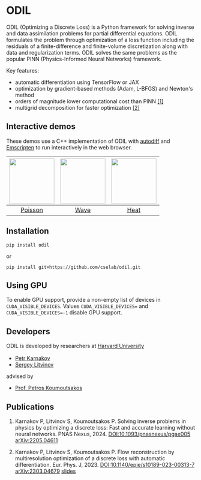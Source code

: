 # ODIL

ODIL (Optimizing a Discrete Loss) is a Python framework for solving inverse and data assimilation problems for partial differential equations.
ODIL formulates the problem through optimization of a loss function including the residuals of a finite-difference and finite-volume discretization
along with data and regularization terms.
ODIL solves the same problems as the popular PINN (Physics-Informed Neural Networks) framework.

Key features:
* automatic differentiation using TensorFlow or JAX
* optimization by gradient-based methods (Adam, L-BFGS) and Newton's method
* orders of magnitude lower computational cost than PINN [[1]](https://doi.org/10.1093/pnasnexus/pgae005)
* multigrid decomposition for faster optimization [[2]](https://doi.org/10.1140/epje/s10189-023-00313-7)

## Interactive demos

These demos use a C++ implementation of ODIL with [autodiff](https://github.com/pkarnakov/autodiff) and [Emscripten](https://emscripten.org) to run interactively in the web browser.

| [<img src="https://cselab.github.io/odil/media/wasm_poisson.png" width=120>](https://pkarnakov.github.io/autodiff/demos/poisson.html) | [<img src="https://cselab.github.io/odil/media/wasm_wave.png" width=120>](https://pkarnakov.github.io/autodiff/demos/wave.html) | [<img src="https://cselab.github.io/odil/media/wasm_heat.png" width=120>](https://pkarnakov.github.io/autodiff/demos/heat.html) |
|:---:|:---:|:---:|
| [Poisson](https://pkarnakov.github.io/autodiff/demos/poisson.html) | [Wave](https://pkarnakov.github.io/autodiff/demos/wave.html) | [Heat](https://pkarnakov.github.io/autodiff/demos/heat.html) |

## Installation

```
pip install odil
```

or
```
pip install git+https://github.com/cselab/odil.git
```

## Using GPU

To enable GPU support, provide a non-empty list of devices in `CUDA_VISIBLE_DEVICES`.
Values `CUDA_VISIBLE_DEVICES=` and `CUDA_VISIBLE_DEVICES=-1` disable GPU support.

## Developers

ODIL is developed by researchers at [Harvard University](https://cse-lab.seas.harvard.edu/)

* [Petr Karnakov](https://cse-lab.seas.harvard.edu/people/petr-karnakov)
  [<img src="https://cselab.github.io/odil/media/twitter.png" height=16>](https://twitter.com/pkarnakov)
  [<img src="https://cselab.github.io/odil/media/youtube.png" height=16>](https://www.youtube.com/@pkarnakov)
* [Sergey Litvinov](https://cse-lab.seas.harvard.edu/people/sergey-litvinov)

advised by

* [Prof. Petros Koumoutsakos](https://cse-lab.seas.harvard.edu/people/petros-koumoutsakos)

## Publications

1. Karnakov P, Litvinov S, Koumoutsakos P. Solving inverse problems in physics
   by optimizing a discrete loss: Fast and accurate learning without neural networks. PNAS Nexus, 2024.
   [DOI:10.1093/pnasnexus/pgae005](https://doi.org/10.1093/pnasnexus/pgae005)
   [arXiv:2205.04611](https://arxiv.org/abs/2205.04611)


2. Karnakov P, Litvinov S, Koumoutsakos P. Flow reconstruction by
   multiresolution optimization of a discrete loss with automatic
   differentiation. Eur. Phys. J, 2023.
   [DOI:10.1140/epje/s10189-023-00313-7](https://doi.org/10.1140/epje/s10189-023-00313-7)
   [arXiv:2303.04679](https://arxiv.org/abs/2303.04679)
   [slides](https://cselab.github.io/odil/slides/usc_workshop.pdf)
